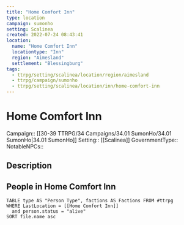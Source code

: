 ```yaml
---
title: "Home Comfort Inn"
type: location
campaign: sumonho
setting: Scalinea
created: 2022-07-24 08:43:41
location:
  name: "Home Comfort Inn"
  locationtype: "Inn"
  region: "Aimesland"
  settlement: "Blessingburg"
tags:
  - ttrpg/setting/scalinea/location/region/aimesland
  - ttrpg/campaign/sumonho
  - ttrpg/setting/scalinea/location/inn/home-comfort-inn
---
```

# Home Comfort Inn

Campaign:: [[30-39 TTRPG/34 Campaigns/34.01 SumonHo/34.01 SumonHo|34.01 SumonHo]]
Setting:: [[Scalinea]]
GovernmentType::
NotableNPCs::

## Description



## People in Home Comfort Inn

```dataview
TABLE type AS "Person Type", factions AS Factions FROM #ttrpg 
WHERE LastLocation = [[Home Comfort Inn]]
  and person.status = "alive"
SORT file.name asc
```



